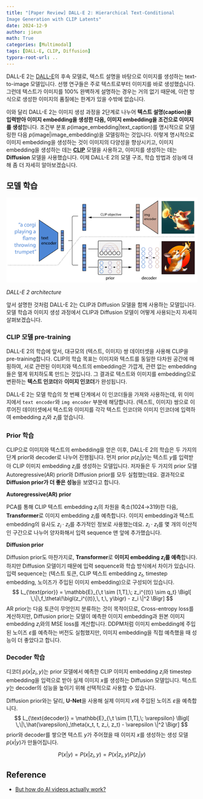 ```yaml
---
title: "[Paper Review] DALL-E 2: Hierarchical Text-Conditional
Image Generation with CLIP Latents"
date: 2024-12-9
author: jieun
math: True
categories: [Multimodal]
tags: [DALL-E, CLIP, Diffusion]
typora-root-url: ..
---
```


DALL-E 2는 [DALL-E](https://jieun121070.github.io/posts/DALL-E/)의 후속 모델로, 텍스트 설명을 바탕으로 이미지를 생성하는 text-to-image 모델입니다. 선행 연구들은 주로 텍스트로부터 이미지를 바로 생성했습니다. 그런데 텍스트가 이미지를 100% 완벽하게 설명하는 경우는 거의 없기 때문에, 이런 방식으로 생성한 이미지의 품질에는 한계가 있을 수밖에 없습니다.

이와 달리 DALL-E 2는 이미지 생성 과정을 2단계로 나누어 **텍스트 설명(caption)을 입력받아 이미지 embedding을 생성한 다음, 이미지 embedding을 조건으로 이미지를 생성**합니다. 조건부 분포 $p(\text{image\_embedding} \vert \text{text\_caption})$를 명시적으로 모델링한 다음 $p(\text{image} \vert \text{image\_embedding})$을 모델링하는 것입니다. 이렇게 명시적으로 이미지 embedding을 생성하는 것이 이미지의 다양성을 향상시키고,  이미지 embedding을 생성하는 데는 [**CLIP**](https://jieun121070.github.io/posts/CLIP/) 모델을 사용하고, 이미지를 생성하는 데는 **Diffusion** 모델을 사용했습니다. 이제 DALL-E 2의 모델 구조, 학습 방법과 성능에 대해 좀 더 자세히 알아보겠습니다. 

## 모델 학습

![](/assets/img/diffusion/dalle-2.png)

_DALL-E 2 architecture_

앞서 설명한 것처럼 DALL-E 2는 CLIP과 Diffusion 모델을 함께 사용하는 모델입니다. 모델 학습과 이미지 생성 과정에서 CLIP과 Diffusion 모델이 어떻게 사용되는지 자세히 살펴보겠습니다.

### CLIP 모델 pre-training

DALL-E 2의 학습에 앞서, 대규모의 (텍스트, 이미지) 쌍 데이터셋을 사용해 CLIP을 pre-training합니다. CLIP의 학습 목표는 이미지와 텍스트를 동일한 다차원 공간에 매핑하여, 서로 관련된 이미지와 텍스트의 embedding은 가깝게, 관련 없는 embedding들은 멀게 위치하도록 만드는 것입니다. 그 결과로 텍스트와 이미지를 embedding으로 변환하는 **텍스트 인코더**와 **이미지 인코더**가 완성됩니다.

DALL-E 2는 모델 학습의 첫 번째 단계에서 이 인코더들을 가져와 사용하는데, 위 이미지에서 `text encoder`와 `img encoder` 부분에 해당합니다. (텍스트, 이미지) 쌍으로 이루어진 데이터셋에서 텍스트와 이미지를 각각 텍스트 인코더와 이미지 인코더에 입력하여 embedding $z_t$와 $z_i$를 얻습니다.

### Prior 학습

CLIP으로 이미지와 텍스트의 embedding을 얻은 이후, DALL-E 2의 학습은 두 가지의 단계 prior와 decoder로 나누어 진행됩니다. 먼저 prior $p(z_i \vert y)$는 텍스트 $y$를 입력받아 CLIP 이미지 embedding $z_i$를 생성하는 모델입니다. 저자들은 두 가지의 prior 모델 Autoregressive(AR) prior와 Diffusion prior를 모두 실험했는데요. 결과적으로 **Diffusion prior가 더 좋은 성능**을 보였다고 합니다.

**Autoregressive(AR) prior**

PCA를 통해 CLIP 텍스트 embedding $z_t$의 차원을 축소(1024→319)한 다음, **Transformer**로 이미지 embedding $z_i$를 예측합니다. 이미지 embedding과 텍스트 embedding의 유사도 $z_i \cdot z_t$를 추가적인 정보로 사용했는데요. $z_i \cdot z_t$를 몇 개의 이산적인 구간으로 나누어 양자화해서 입력 sequence 맨 앞에 추가했습니다.

**Diffusion prior**

Diffusion prior도 마찬가지로, **Transformer**로 **이미지 embedding $z_i$를 예측**합니다. 하지만 Diffusion 모델이기 때문에 입력 sequence와 학습 방식에서 차이가 있습니다. 입력 sequence는 (텍스트 토큰, CLIP 텍스트 embedding $z_t$, timestep embedding, 노이즈가 주입된 이미지 embedding)으로 구성되어 있습니다.
$$
L_{\text{prior}}
  = \mathbb{E}_{\,t \sim [1,T],\; z_i^{(t)} \sim q_t}
    \Bigl[ \,\|\,f_\theta\!\bigl(z_i^{(t)},\, t,\, y\bigr) - z_i \|^2 \Bigr]
$$
AR prior는 다음 토큰이 무엇인지 분류하는 것이 목적이므로, Cross-entropy loss를 계산하지만, Diffusion prior는 모델이 예측한 이미지 embedding과 원본 이미지 embedding $z_i$와의 MSE loss를 계산합니다. DDPM처럼 이미지 embedding에 주입된 노이즈 $\varepsilon$를 예측하는 버전도 실험했지만, 이미지 embedding을 직접 예측했을 때 성능이 더 좋았다고 합니다.

### Decoder 학습

디코더 $p(x \vert z_i, y)$는 prior 모델에서 예측한 CLIP 이미지 embedding $z_i$와 timestep embedding을 입력으로 받아 실제 이미지 $x$를 생성하는 Diffusion 모델입니다. 텍스트 $y$는 decoder의 성능을 높이기 위해 선택적으로 사용할 수 있습니다.

Diffusion prior와는 달리, **U-Net**을 사용해 실제 이미지 $x$에 주입된 노이즈 $\varepsilon$을 예측합니다.
$$
L_{\text{decoder}}  = \mathbb{E}_{\,t \sim [1,T],\; \varepsilon}    \Bigl[ \,\|\,\hat{\varepsilon}_\theta(x_t, t, z_i, z_t) - \varepsilon \|^2 \Bigr]
$$
prior와 decoder를 쌓으면 텍스트 $y$가 주어졌을 때 이미지 $x$를 생성하는 생성 모델 $p(x \vert y)$가 만들어집니다.

$$P(x \vert y)=P(x \vert z_i,y)=P(x \vert z_i,y)P(z_i \vert y)$$

## Reference

- [But how do AI videos actually work?](https://www.youtube.com/watch?v=iv-5mZ_9CPY)